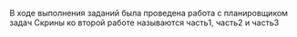 В ходе выполнения заданий была проведена работа с планировщиком задач
Скрины ко второй работе называются часть1, часть2 и часть3
